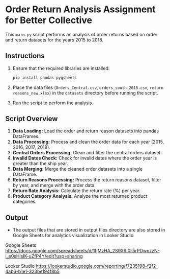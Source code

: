 # Order Return Analysis Assignment for Better Collective

This `main.py` script performs an analysis of order returns based on order and return datasets for the years 2015 to 2018.

## Instructions

1. Ensure that the required libraries are installed:

   ```bash
   pip install pandas pygsheets
   ```

2. Place the data files (`Orders_Central.csv`, `orders_south_2015.csv`, `return reasons_new.xlsx`) in the `datasets` directory before running the script.

3. Run the script to perform the analysis.

## Script Overview

1. **Data Loading:** Load the order and return reason datasets into pandas DataFrames.
2. **Data Processing:** Process and clean the order data for each year (2015, 2016, 2017, 2018).
3. **Central Orders Processing:** Clean and filter the central orders dataset.
4. **Invalid  Dates Check:** Check for invalid  dates where the order year is greater than the ship year.
5. **Data Merging:** Merge the cleaned order datasets into a single DataFrame.
6. **Return Reasons Processing:** Process the return reasons dataset, filter by year, and merge with the order data.
7. **Return Rate Analysis:** Calculate the return rate (%) per year.
8. **Product Category Analysis:** Analyze the most returned product categories.

## Output

- The output files that are stored in output files directory are also stored in Google Sheets for analytics visualization in Looker Studio

Google Sheets 
https://docs.google.com/spreadsheets/d/1fjMzHA_2S9X9I0ll5rPDwpzzN-i_e0sHIsIK-uZfP4Y/edit?usp=sharing

Looker Studio
https://lookerstudio.google.com/reporting/f7235198-f2f2-4ab6-b1e1-323be194f8b5
